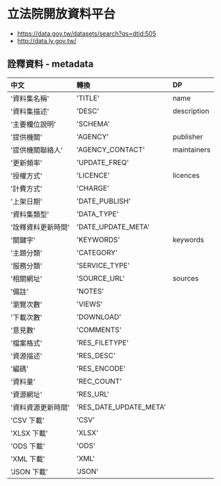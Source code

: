 # 立法院開放資料平台

- https://data.gov.tw/datasets/search?qs=dtid:505
- http://data.ly.gov.tw/




## 詮釋資料 - metadata

| 中文 | 轉換 | DP |
| :---- | :---- | :---- |
| '資料集名稱' | 'TITLE' | name | 
| '資料集描述'| 'DESC' | description|
| '主要欄位說明'| 'SCHEMA'||
| '提供機關'| 'AGENCY'| publisher|
| '提供機關聯絡人'| 'AGENCY_CONTACT'| maintainers|
| '更新頻率'| 'UPDATE_FREQ'||
| '授權方式'| 'LICENCE' | licences|
| '計費方式'| 'CHARGE'||
| '上架日期'| 'DATE_PUBLISH'||
| '資料集類型'| 'DATA_TYPE'||
| '詮釋資料更新時間'| 'DATE_UPDATE_META'||
| '關鍵字'| 'KEYWORDS'| keywords|
| '主題分類'| 'CATEGORY'||
| '服務分類'| 'SERVICE_TYPE'||
| '相關網址'| 'SOURCE_URL'| sources|
| '備註'| 'NOTES'||
| '瀏覽次數'| 'VIEWS'||
| '下載次數'| 'DOWNLOAD'||
| '意見數'| 'COMMENTS'||
| '檔案格式'| 'RES_FILETYPE'||
| '資源描述'| 'RES_DESC'||
| '編碼'| 'RES_ENCODE'||
| '資料量'| 'REC_COUNT'||
| '資源網址'| 'RES_URL'||
| '資料資源更新時間'| 'RES_DATE_UPDATE_META'||
| 'CSV 下載'| 'CSV'||
| 'XLSX 下載'| 'XLSX'||
| 'ODS 下載'| 'ODS'||
| 'XML 下載'| 'XML'||
| 'JSON 下載'| 'JSON'||